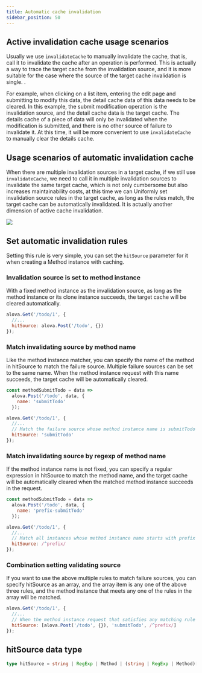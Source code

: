```yaml
---
title: Automatic cache invalidation
sidebar_position: 50
---
```


## Active invalidation cache usage scenarios

Usually we use `invalidateCache` to manually invalidate the cache, that is, call it to invalidate the cache after an operation is performed. This is actually a way to trace the target cache from the invalidation source, and it is more suitable for the case where the source of the target cache invalidation is single. .

For example, when clicking on a list item, entering the edit page and submitting to modify this data, the detail cache data of this data needs to be cleared. In this example, the submit modification operation is the invalidation source, and the detail cache data is the target cache. The details cache of a piece of data will only be invalidated when the modification is submitted, and there is no other source of failure to invalidate it. At this time, it will be more convenient to use `invalidateCache` to manually clear the details cache.

## Usage scenarios of automatic invalidation cache

When there are multiple invalidation sources in a target cache, if we still use `invalidateCache`, we need to call it in multiple invalidation sources to invalidate the same target cache, which is not only cumbersome but also increases maintainability costs, at this time we can Uniformly set invalidation source rules in the target cache, as long as the rules match, the target cache can be automatically invalidated. It is actually another dimension of active cache invalidation.

![](https://user-images.githubusercontent.com/29848971/218662359-d7b999ba-2203-40e0-8152-f4159a6fb8e3.png)

## Set automatic invalidation rules

Setting this rule is very simple, you can set the `hitSource` parameter for it when creating a Method instance with caching.

### Invalidation source is set to method instance

With a fixed method instance as the invalidation source, as long as the method instance or its clone instance succeeds, the target cache will be cleared automatically.

```javascript
alova.Get('/todo/1', {
  //...
  hitSource: alova.Post('/todo', {})
});
```

### Match invalidating source by method name

Like the method instance matcher, you can specify the name of the method in hitSource to match the failure source. Multiple failure sources can be set to the same name. When the method instance request with this name succeeds, the target cache will be automatically cleared.

```javascript
const methodSubmitTodo = data =>
  alova.Post('/todo', data, {
    name: 'submitTodo'
  });

alova.Get('/todo/1', {
  //...
  // Match the failure source whose method instance name is submitTodo
  hitSource: 'submitTodo'
});
```

### Match invalidating source by regexp of method name

If the method instance name is not fixed, you can specify a regular expression in hitSource to match the method name, and the target cache will be automatically cleared when the matched method instance succeeds in the request.

```javascript
const methodSubmitTodo = data =>
  alova.Post('/todo', data, {
    name: 'prefix-submitTodo'
  });

alova.Get('/todo/1', {
  //...
  // Match all instances whose method instance name starts with prefix
  hitSource: /^prefix/
});
```

### Combination setting validating source

If you want to use the above multiple rules to match failure sources, you can specify hitSource as an array, and the array item is any one of the above three rules, and the method instance that meets any one of the rules in the array will be matched.

```javascript
alova.Get('/todo/1', {
  //...
  // When the method instance request that satisfies any matching rule in the array succeeds, the cache will be invalidated
  hitSource: [alova.Post('/todo', {}), 'submitTodo', /^prefix/]
});
```

## hitSource data type

```typescript
type hitSource = string | RegExp | Method | (string | RegExp | Method)[];
```
